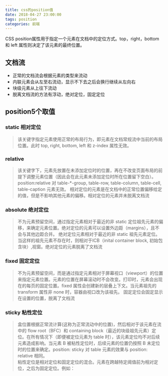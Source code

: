 ```yaml
---
title: css的position值
date: 2018-04-27 23:00:00
tags: position
categories: 前端
---
```


CSS position属性用于指定一个元素在文档中的定位方式。top，right，bottom 和 left 属性则决定了该元素的最终位置。

## 文档流
- 正常的文档流会根据元素的类型来流动
- 内联元素会从左至右流动，显示不下去之后会换行继续从左向右
- 块级元素从上往下流动
- 脱离文档流的方法有浮动，绝对定位，固定定位

## position5个取值

### static  相对定位
> 该关键字指定元素使用正常的布局行为，即元素在文档常规流中当前的布局位置。此时 top, right, bottom, left 和 z-index 属性无效。


### relative
> 该关键字下，元素先放置在未添加定位时的位置，再在不改变页面布局的前提下调整元素位置（因此会在此元素未添加定位时所在位置留下空白）。position:relative 对 table-*-group, table-row, table-column, table-cell, table-caption 元素无效。
> 相对定位的元素是在文档中的正常位置偏移给定的值，但是不影响其他元素的偏移。相对定位的元素并未脱离文档流


### absolute  绝对定位
> 不为元素预留空间，通过指定元素相对于最近的非 static 定位祖先元素的偏移，来确定元素位置。绝对定位的元素可以设置外边距（margins），且不会与其他边距合并。
> 绝对定位元素相对于最近的非 static 祖先元素定位。当这样的祖先元素不存在时，则相对于ICB（inital container block, 初始包含块）,视窗。绝对定位的元素脱离了文档流


### fixed 固定定位
> 不为元素预留空间，而是通过指定元素相对于屏幕视口（viewport）的位置来指定元素位置。元素的位置在屏幕滚动时不会改变。打印时，元素会出现在的每页的固定位置。fixed 属性会创建新的层叠上下文。当元素祖先的 transform  属性非 none 时，容器由视口改为该祖先。
> 固定定位会固定显示在设置的位置，脱离了文档流


### sticky 粘性定位
> 盒位置根据正常流计算(这称为正常流动中的位置)，然后相对于该元素在流中的 flow root（BFC）和 containing block（最近的块级祖先元素）定位。在所有情况下（即便被定位元素为 table 时），该元素定位均不对后续元素造成影响。当元素 B 被粘性定位时，后续元素的位置仍按照 B 未定位时的位置来确定。position: sticky 对 table 元素的效果与 position: relative 相同。  
> 粘性定位是相对定位和固定定位的混合。元素在跨越特定阈值前为相对定位，之后为固定定位。例如：
